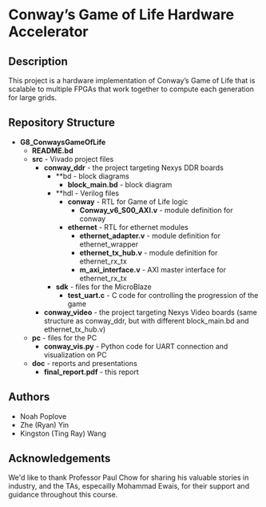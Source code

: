 # Conway’s Game of Life Hardware Accelerator

## Description

This project is a hardware implementation of Conway’s Game of Life that is scalable to multiple FPGAs that work together to compute each generation for large grids. 

## Repository Structure
  
- **G8_ConwaysGameOfLife**
	- **README.bd**
	- **src** - Vivado project files
		- **conway_ddr** - the project targeting Nexys DDR boards
			- **bd - block diagrams
				- **block_main.bd** - block diagram
			- **hdl - Verilog files
				- **conway** - RTL for Game of Life logic
					- **Conway_v6_S00_AXI.v** - module definition for conway
				- **ethernet** - RTL for ethernet modules
					- **ethernet_adapter.v** - module definition for ethernet_wrapper
					- **ethernet_tx_hub.v** - module definition for ethernet_rx_tx
					- **m_axi_interface.v** - AXI master interface for ethernet_rx_tx
			- **sdk** - files for the MicroBlaze
				- **test_uart.c** - C code for controlling the progression of the game
		- **conway_video** - the project targeting Nexys Video boards (same structure as conway_ddr, but with different block_main.bd and ethernet_tx_hub.v)
	- **pc** - files for the PC
		- **conway_vis.py** - Python code for UART connection and visualization on PC
	- **doc** - reports and presentations
		- **final_report.pdf** - this report

## Authors
- Noah Poplove
- Zhe (Ryan) Yin
- Kingston (Ting Ray) Wang

## Acknowledgements

We'd like to thank Professor Paul Chow for sharing his valuable stories in industry, and the TAs, especailly Mohammad Ewais, for their support and guidance throughout this course. 
